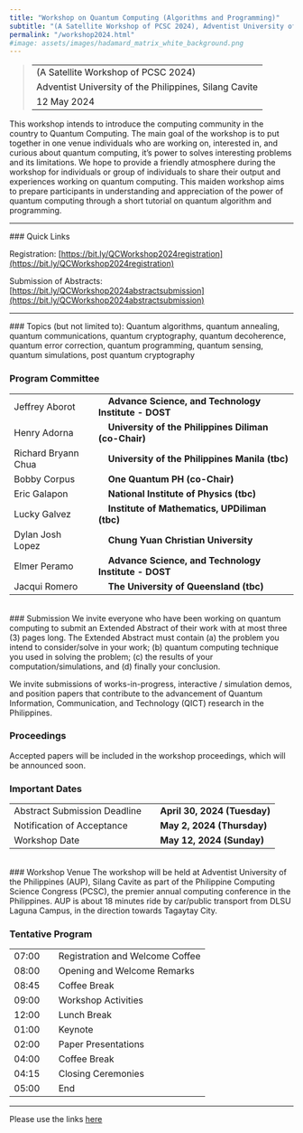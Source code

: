 ```yaml
---
title: "Workshop on Quantum Computing (Algorithms and Programming)"
subtitle: "(A Satellite Workshop of PCSC 2024), Adventist University of the Philippines, Silang Cavite 12 May 2024"
permalink: "/workshop2024.html"
#image: assets/images/hadamard_matrix_white_background.png
---
```


<blockquote>
<table>
<tr><td>(A Satellite Workshop of PCSC 2024)</td></tr>
<tr><td>Adventist University of the Philippines, Silang Cavite </td></tr>
<tr><td>12 May 2024</td></tr>
</table>
</blockquote>

This workshop intends to introduce the computing community in the country to Quantum Computing.  The main goal of the workshop is to put together in one venue individuals who are working on, interested in, and curious about quantum computing, it’s power to solves interesting problems and its limitations.   We hope to provide a friendly atmosphere during the workshop for individuals or group of individuals to share their output and experiences working on quantum computing. This maiden workshop aims to prepare participants in understanding and appreciation of the power of quantum computing through a short tutorial on quantum algorithm and programming.

<hr/>
### Quick Links

Registration: [https://bit.ly/QCWorkshop2024registration](https://bit.ly/QCWorkshop2024registration)

Submission of Abstracts: [https://bit.ly/QCWorkshop2024abstractsubmission](https://bit.ly/QCWorkshop2024abstractsubmission)
<hr/>
### Topics (but not limited to):
Quantum algorithms, quantum annealing, quantum communications, quantum cryptography, quantum decoherence, quantum error correction, quantum programming, quantum sensing, quantum simulations, post quantum cryptography

### Program Committee
<table>
<tr><td>Jeffrey Aborot</td><td>&nbsp;&nbsp;&nbsp;<b> Advance Science, and Technology Institute - DOST</b></td></tr>
<tr><td>Henry Adorna</td><td>&nbsp;&nbsp;&nbsp;<b> University of the Philippines Diliman (co-Chair)</b></td></tr>
<tr><td>Richard Bryann Chua</td><td>&nbsp;&nbsp;&nbsp;<b> University of the Philippines Manila (tbc)</b></td></tr>
<tr><td>Bobby Corpus</td><td>&nbsp;&nbsp;&nbsp;<b> One Quantum PH (co-Chair)</b></td></tr>
<tr><td>Eric Galapon</td><td>&nbsp;&nbsp;&nbsp;<b> National Institute of Physics (tbc)</b></td></tr>
<tr><td>Lucky Galvez</td><td>&nbsp;&nbsp;&nbsp;<b> Institute of Mathematics, UPDiliman (tbc)</b></td></tr>
<tr><td>Dylan Josh Lopez</td><td>&nbsp;&nbsp;&nbsp;<b> Chung Yuan Christian University</b></td></tr>
<tr><td>Elmer Peramo</td><td>&nbsp;&nbsp;&nbsp;<b> Advance Science, and Technology Institute - DOST</b></td></tr>
<tr><td>Jacqui Romero</td><td>&nbsp;&nbsp;&nbsp;<b> The University of Queensland (tbc)</b></td></tr>
</table>
<br/>
### Submission
We invite everyone who have been working on quantum computing to submit an Extended Abstract of their work with at most three (3) pages long.  The Extended Abstract must contain (a) the problem you intend to consider/solve in your work; (b) quantum computing technique you used in solving the problem; (c) the results of your computation/simulations, and (d) finally your conclusion.

We invite submissions of works-in-progress, interactive / simulation demos, and position papers that contribute to the advancement of Quantum Information, Communication, and Technology (QICT) research in the Philippines.

### Proceedings
Accepted papers will be included in the workshop proceedings, which will be announced soon. 

### Important Dates
<table>
<tr><td>Abstract Submission Deadline	</td><td>&nbsp;&nbsp;&nbsp;<b> April 30, 2024 (Tuesday)</b></td></tr>
<tr><td>Notification of Acceptance		</td><td>&nbsp;&nbsp;&nbsp;<b> May 2, 2024 (Thursday)</b></td></tr>
<tr><td>Workshop Date			</td><td>&nbsp;&nbsp;&nbsp;<b> May 12, 2024 (Sunday)</b></td></tr>
</table>
<br/>
### Workshop Venue
The workshop will be held at Adventist University of the Philippines (AUP), Silang Cavite as part of the Philippine Computing Science Congress (PCSC), the premier annual computing conference in the Philippines. AUP is about 18 minutes ride by car/public transport from DLSU Laguna Campus, in the direction towards Tagaytay City.

### Tentative Program
<table>
<tr><td>07:00</td><td>&nbsp;&nbsp;&nbsp;	Registration and Welcome Coffee</td></tr>
<tr><td>08:00</td><td>&nbsp;&nbsp;&nbsp;	Opening and Welcome Remarks</td></tr>
<tr><td>08:45</td><td>&nbsp;&nbsp;&nbsp;	Coffee Break</td></tr>
<tr><td>09:00</td><td>&nbsp;&nbsp;&nbsp;	Workshop Activities</td></tr>
<tr><td>12:00</td><td>&nbsp;&nbsp;&nbsp;        Lunch Break	</td></tr>
<tr><td>01:00</td><td>&nbsp;&nbsp;&nbsp;	Keynote</td></tr>
<tr><td>02:00</td><td>&nbsp;&nbsp;&nbsp;	Paper Presentations</td></tr>
<tr><td>04:00</td><td>&nbsp;&nbsp;&nbsp;	Coffee Break</td></tr>
<tr><td>04:15</td><td>&nbsp;&nbsp;&nbsp;	Closing Ceremonies</td></tr>
<tr><td>05:00</td><td>&nbsp;&nbsp;&nbsp;	End</td></tr>

<table>

<hr/>

Please use the links <a href="#quick-links">here</a>
